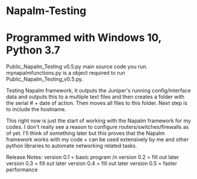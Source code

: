 # Napalm-Testing
# Programmed with Windows 10, Python 3.7

Public_Napalm_Testing v0.5.py main source code you run. mynapalmfunctions.py is a object required to run Public_Napalm_Testing_v0.5.py. 

Testing Napalm framework, it outputs the Juniper's running config/interface data and outputs this to a multiple text files and then creates a folder with the serial # + date of action. Then moves all files to this folder. Next step is to include the hostname.

This right now is just the start of working with the Napalm framework for my codes.
I don't really see a reason to configure routers/switches/firewalls as of yet. I'll think of something later but this proves that the Napalm framework works with my code + can be used extensively by me and other python libraries to automate networking related tasks.

Release Notes:
version 0.1 = basic program /n
version 0.2 = fill out later 
version 0.3 = fill out later
version 0.4 = fill out later
version 0.5 = faster performance
